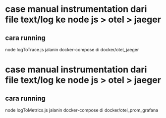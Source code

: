 # case manual instrumentation dari file text/log ke node js > otel > jaeger
## cara running
node logToTrace.js
jalanin docker-compose di docker/otel_jaeger

# case manual instrumentation dari file text/log ke node js > otel > jaeger
## cara running
node logToMetrics.js
jalanin docker-compose di docker/otel_prom_grafana